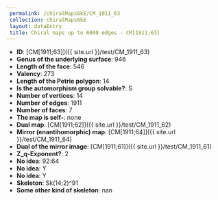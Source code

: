 ```yaml
--- 
 permalink: /chiralMaps6kE/CM_1911_63 
 collection: chiralMaps6kE
 layout: dataEntry
 title: Chiral maps up to 6000 edges - CM[1911;63]
---
```


- **ID**: [CM[1911;63]]({{ site.url }}/test/CM_1911_63)
- **Genus of the underlying surface**: 946
- **Length of the face**: 546
- **Valency**: 273
- **Length of the Petrie polygon**: 14
- **Is the automorphism group solvable?**: S
- **Number of vertices**: 14
- **Number of edges**: 1911
- **Number of faces**: 7
- **The map is self-**: none
- **Dual map**: [CM[1911;62]]({{ site.url }}/test/CM_1911_62)
- **Mirror (enantihomorphic) map**: [CM[1911;64]]({{ site.url }}/test/CM_1911_64)
- **Dual of the mirror image**: [CM[1911;61]]({{ site.url }}/test/CM_1911_61)
- **Z_q-Exponent?**: 2
- **No idea**:  92:64
- **No idea**: Y
- **No idea**: Y
- **Skeleton**: Sk(14;2)^91
- **Some other kind of skeleton**: nan
